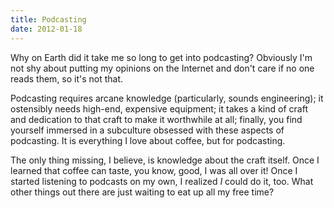 ```yaml
---
title: Podcasting
date: 2012-01-18
---
```



Why on Earth did it take me so long to get into podcasting? Obviously I'm not shy about putting my opinions on the Internet and don't care if no one reads them, so it's not that.

Podcasting requires arcane knowledge (particularly, sounds engineering); it ostensibly needs high-end, expensive equipment; it takes a kind of craft and dedication to that craft to make it worthwhile at all; finally, you find yourself immersed in a subculture obsessed with these aspects of podcasting. It is everything I love about coffee, but for podcasting.

The only thing missing, I believe, is knowledge about the craft itself. Once I learned that coffee can taste, you know, good, I was all over it! Once I started listening to podcasts on my own, I realized _I_&nbsp;could do it, too. What other things out there are just waiting to eat up all my free time?


  